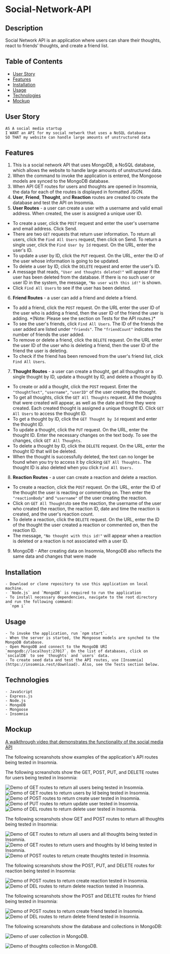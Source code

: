 # Social-Network-API

## Description
Social Network API is an application where users can share their thoughts, react to friends’ thoughts, and create a friend list.

## Table of Contents

- [User Story](#user-story)
- [Features](#features)
- [Installation](#installation)
- [Usage](#usage)
- [Technologies](#technologies)
- [Mockup](#mockup)

## User Story
``````
AS A social media startup
I WANT an API for my social network that uses a NoSQL database
SO THAT my website can handle large amounts of unstructured data
``````

## Features
1. This is a social network API that uses MongoDB, a NoSQL database, which allows the website to handle large amounts of unstructured data.
2. When the command to invoke the application is entered, the Mongoose models are synced to the MongoDB database.
3. When API GET routes for users and thoughts are opened in Insomnia, the data for each of the routes is displayed in formatted JSON.
4. **User**, **Friend**, **Thought**, and **Reaction** routes are created to create the database and test the API on Insomnia.
5. **User Routes** - a user can create a user with a username and valid email address. When created, the user is assigned a unique user ID.
- To create a user, click the `POST` request and enter the user's username and email address. Click Send.
- There are two `GET` requests that return user information. To return all users, click the `Find All Users` request, then click on Send. To return a single user, click the `Find User by Id` request. On the URL, enter the user's ID.
- To update a user by ID, click the `PUT` request. On the URL, enter the ID of the user whose information is going to be updated.
- To delete a user by ID, click the `DELETE` request and enter the user's ID.
- A message that reads, `"User and thoughts deleted!"` will appear if the user has been deleted from the database. If there is no such user or user ID in the system, the message, `"No user with this id!"` is shown.
- Click `Find All Users` to see if the user has been deleted.
6. **Friend Routes** - a user can add a friend and delete a friend.
- To add a friend, click the `POST` request. On the URL enter the user ID of the user who is adding a friend, then the user ID of the friend the user is adding. \*(Note: Please see the section on Tests for the API routes.)\*
- To see the user's friends, click `Find All Users`. The ID of the friends the user added are listed under `"friends"`. The `"friendCount"` indicates the number of friends the user added.
- To remove or delete a friend, click the `DELETE` request. On the URL enter the user ID of the user who is deleting a friend, then the user ID of the friend the user is deleting.
- To check if the friend has been removed from the user's friend list, click `Find All Users`.
7. **Thought Routes** - a user can create a thought, get all thoughts or a single thought by ID, update a thought by ID, and delete a thought by ID.
- To create or add a thought, click the `POST` request. Enter the `"thoughtText"`, `"username"`, `"userID"` of the user creating the thought.
- To get all thoughts, click the `GET All Thoughts` request. All the thoughts that were created will appear, as well as the date and time they were created. Each created thought is assigned a unique thought ID. Click `GET All Users` to access the thought ID.
- To get a thought by ID, click the `GET Thought by Id` request and enter the thought ID.
- To update a thought, click the `PUT` request. On the URL, enter the thought ID. Enter the necessary changes on the text body. To see the changes, click `GET All Thoughts`.
- To delete a thought by ID, click the `DELETE` request. On the URL, enter the thought ID that will be deleted.
- When the thought is successfully deleted, the text can no longer be found when you try to access it by clicking `GET All Thoughts.` The thought ID is also deleted when you click `Find All Users.`
8. **Reaction Routes** - a user can create a reaction and delete a reaction.
- To create a reaction, click the `POST` request. On the URL, enter the ID of the thought the user is reacting or commenting on. Then enter the `"reactionBody"` and `"username"` of the user creating the reaction.
- Click on `GET All Thoughts`to see the reaction, the username of the user who created the reaction, the reaction ID, date and time the reaction is created, and the user's reaction count.
- To delete a reaction, click the `DELETE` request. On the URL, enter the ID of the thought the user created a reaction or commented on, then the reaction ID.
- The message, `"No thought with this id!"` will appear when a reaction is deleted or a reaction is not associated with a user ID.
9. MongoDB - After creating data on Insomnia, MongoDB also reflects the same data and changes that were made

## Installation
``````
- Download or clone repository to use this application on local machine.
- `Node.js` and `MongoDB` is required to run the application
- To install necessary dependencies, navigate to the root directory and run the following command:
  `npm i`
``````
## Usage
``````
- To invoke the application, run `npm start`.
- When the server is started, the Mongoose models are synched to the MongoDB database.
- Open MongoDB and connect to the MongoDB URI `mongodb://localhost:27017`. On the list of databases, click on `socialDB` to see `thoughts` and `users` data.
- To create seed data and test the API routes, use [Insomnia](https://insomnia.rest/download). Also, see the Tests section below.
``````
## Technologies
``````
- JavaScript
- Express.js
- Node.js
- MongoDB
- Mongoose
- Insomnia
``````

## Mockup
[A walkthrough video that demonstrates the functionality of the social media API](https://drive.google.com/file/d/18NqFHt5XwMdNyxwfAbN0Ub-8vWdGv4hK/view)

The following screanshots show examples of the application's API routes being tested in Insomnia.

The following screanshots show the GET, POST, PUT, and DELETE routes for users being tested in Insomnia:

![Demo of GET routes to return all users being tested in Insomnia.](./assets/images/findAll-user.jpg)
![Demo of GET routes to return users by Id being tested in Insomnia.](./assets/images/find-user-byID.jpg)
![Demo of POST routes to return create user tested in Insomnia.](./assets/images/Create-user.jpg)
![Demo of PUT routes to return update user tested in Insomnia.](./assets/images/update-user.jpg)
![Demo of DEL routes to return delete user tested in Insomnia.](./assets/images/delete-user.jpg)

The following screanshots show GET and POST routes to return all thoughts being tested in Insomnia:

![Demo of GET routes to return all users and all thoughts being tested in Insomnia.](./assets/images/getAll-thought.jpg)
![Demo of GET routes to return users and thoughts by Id being tested in Insomnia.](./assets/images/find-thought-byID.jpg)
![Demo of POST routes to return create thoughts tested in Insomnia.](./assets/images/create-thought.jpg)

The following screanshots show the POST, PUT, and DELETE routes for reaction being tested in Insomnia:

![Demo of POST routes to return create reaction tested in Insomnia.](./assets/images/create-reaction.jpg)
![Demo of DEL routes to return delete reaction tested in Insomnia.](./assets/images/remove-reaction.jpg)

The following screanshots show the POST and DELETE routes for friend being tested in Insomnia:

![Demo of POST routes to return create friend tested in Insomnia.](./assets/images/add-friend.jpg)
![Demo of DEL routes to return delete friend tested in Insomnia.](./assets/images/remove-friend.jpg)

The following screanshots show the database and collections in MongoDB:

![Demo of user collection in MongoDB.](./assets/images/userDB.jpg)

![Demo of thoughts collection in MongoDB.](./assets/images/thoughtDB.jpg)